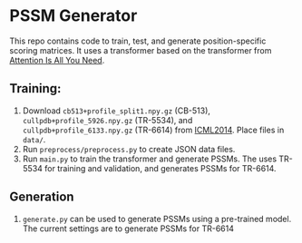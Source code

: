 # PSSM Generator
This repo contains code to train, test, and generate position-specific scoring matrices. It uses a transformer based on the transformer from [Attention Is All You Need](https://arxiv.org/abs/1706.03762).

## Training:
1. Download `cb513+profile_split1.npy.gz` (CB-513), `cullpdb+profile_5926.npy.gz` (TR-5534), and `cullpdb+profile_6133.npy.gz` (TR-6614) from [ICML2014](https://www.princeton.edu/~jzthree/datasets/ICML2014/). Place files in `data/`.
2. Run `preprocess/preprocess.py` to create JSON data files.
3. Run `main.py` to train the transformer and generate PSSMs. The uses TR-5534 for training and validation, and generates PSSMs for TR-6614.

## Generation
1. `generate.py` can be used to generate PSSMs using a pre-trained model. The current settings are to generate PSSMs for TR-6614
 
